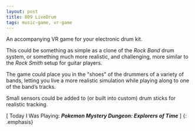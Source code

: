 ```yaml
---
layout: post
title: 809 LiveDrum
tags: music-game, vr-game
---
```

An accompanying VR game for your electronic drum kit.

This could be something as simple as a clone of the *Rock Band* drum system, or something much more realistic, and challenging, more similar to the *Rock Smith* setup for guitar players.

The game could place you in the "shoes" of the drummers of a variety of bands, letting you live a more realistic simulation while playing along to one of the band’s tracks.

Small sensors could be added to (or built into custom) drum sticks for realistic tracking.

[ Today I Was Playing: ***Pokemon Mystery Dungeon: Explorers of Time*** ]
{: .emphasis}

